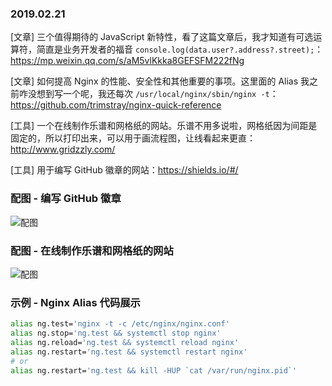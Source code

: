### 2019.02.21

[文章] 三个值得期待的 JavaScript 新特性，看了这篇文章后，我才知道有可选运算符，简直是业务开发者的福音 `console.log(data.user?.address?.street);`：<https://mp.weixin.qq.com/s/aM5vlKkka8GEFSFM222fNg>

[文章] 如何提高 Nginx 的性能、安全性和其他重要的事项。这里面的 Alias 我之前咋没想到写一个呢，我还每次 `/usr/local/nginx/sbin/nginx -t`：<https://github.com/trimstray/nginx-quick-reference>

[工具] 一个在线制作乐谱和网格纸的网站。乐谱不用多说啦，网格纸因为间距是固定的，所以打印出来，可以用于画流程图，让线看起来更直：<http://www.gridzzly.com/>

[工具] 用于编写 GitHub 徽章的网站：<https://shields.io/#/>

### 配图 - 编写 GitHub 徽章
![配图](http://ww1.sinaimg.cn/large/62bfa70bgy1g0dtbdi63wj20u007oab0.jpg)

### 配图 - 在线制作乐谱和网格纸的网站
![配图](http://ww1.sinaimg.cn/large/62bfa70bgy1g0dtdgtsr3j227o15cgpn.jpg)

### 示例 - Nginx Alias 代码展示
```sh
alias ng.test='nginx -t -c /etc/nginx/nginx.conf'
alias ng.stop='ng.test && systemctl stop nginx'
alias ng.reload='ng.test && systemctl reload nginx'
alias ng.restart='ng.test && systemctl restart nginx'
# or
alias ng.restart='ng.test && kill -HUP `cat /var/run/nginx.pid`'
```
